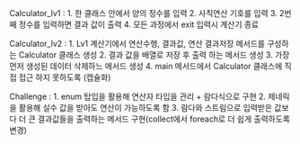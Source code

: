 Calculator_lv1 : 1. 한 클래스 안에서 양의 정수를 입력
                 2. 사칙연산 기호를 입력
                 3. 2번 째 정수를 입력하면 결과 값이 출력
                 4. 모든 과정에서 exit 입력시 계산기 종료

Calculator_lv2 : 1. Lv1 계산기에서 연산수행, 결과값, 연산 결과저장 메서드를 구성하는 Calculator 클래스 생성
                 2. 결과 값을 배열로 저장 후 출력 하는 메서드 생성
                 3. 가장 먼저 생성된 데이터 삭제하느 메서드 생성
                 4. main 메서드에서 Calculator 클래스에 직접 접근 하지 못하도록 (캡슐화)


Challenge : 1. enum 탑입을 활용해 연산자 타입을 관리 + 람다식으로 구현
            2. 제네릭을 활용해 실수 값을 받아도 연산이 가능하도록 함
            3. 람다와 스트림으로 입력받은 값보다 더 큰 결과값들을 출력하는 메서드 구현(collect에서 foreach로 더 쉽게 출력하도록 변경)
